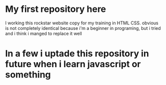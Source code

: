 # My first repository here

I working this rockstar website copy for my training in HTML CSS.
obvious is not completely identical because i'm a beginner in programing, but i tried and i think i manged to replace it well

# In a few i uptade this repository in future when i learn javascript or something
